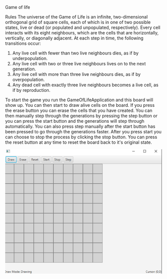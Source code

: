 Game of life

Rules
The universe of the Game of Life is an infinite, two-dimensional orthogonal grid of square cells, each of which is in one of two possible states, live or dead (or populated and unpopulated, respectively). Every cell interacts with its eight neighbours, which are the cells that are horizontally, vertically, or diagonally adjacent. At each step in time, the following transitions occur:

1. Any live cell with fewer than two live neighbours dies, as if by underpopulation.
2. Any live cell with two or three live neighbours lives on to the next generation.
3. Any live cell with more than three live neighbours dies, as if by overpopulation.
4. Any dead cell with exactly three live neighbours becomes a live cell, as if by reproduction.

To start the game you run the GameOfLifeApplication and this board will show up.
You can then start to draw alive cells on the board.
If you press the erase button you can erase the cells that you have created.
You can then manually step through the generations by pressing the step button 
or you can press the start button and the generations will step through automatically.
You can also press step manually after the start button has been pressed to go through
the generations faster.
After you press start you can choose to stop the process by clicking the stop button.
You can press the reset button at any time to reset the board back to it's original state.



![img.png](img.png)